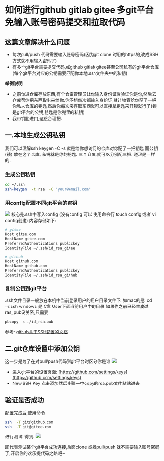 # 如何进行github gitlab gitee 多git平台免输入账号密码提交和拉取代码

## 这篇文章解决什么问题
* 每次pull/push 代码需要输入账号密码(因为git clone 时用的https的,改成SSH方式就不用输入密码了)
* 有多个git平台需要提交代码,如github gitlab gitee甚至公司私有的git平台仓库(每个git平台对应的公钥需要匹配你本地.ssh文件夹中的私钥)

**举例说明:**
* 之前你进仓库存放东西,有个仓库管理员让你输入身份证后验证你是你,然后去仓库帮你把东西取出来给你.你不想每次都输入身份证,就让物管给你配了一把你私人仓库的钥匙,然后你每次来存取东西就可以直接拿钥匙来开锁就行了(锁是git平台的公钥,钥匙是你兜里的私钥)
* 我带钥匙进门,这很合理把.


## 一.本地生成公钥私钥

我们可以理解ssh keygen -C -s  就是给你想访问的仓库对你配了一把钥匙 而公钥(锁) 放在这个仓库, 私钥就是你的钥匙.
三个仓库,就可以分别配三把. 道理是一样的.

### 生成公钥私钥
```sh
cd ~/.ssh
ssh-keygen  -t rsa  -C "your@email.com"
```
### 用config配置不同git平台的密钥
![](/github-ssh-key.jpg)
核心是.ssh中写入config (没有config 可以 使用命令行 touch config 或者  vi config创建) 内容存储如下:
``` sh
# gitee
Host gitee.com
HostName gitee.com
PreferredAuthentications publickey
IdentityFile ~/.ssh/id_rsa_gitee

# github
Host github.com
HostName github.com
PreferredAuthentications publickey
IdentityFile ~/.ssh/id_rsa_github
```

### 复制公钥到git平台
.ssh文件目录一般放在本机中当前登录用户的用户目录文件下: 
如mac的是: cd ~/.ssh 
windows 是 C盘 User下面当前用户中的目录
如果你之前已经生成过ras_pub没关系,只需要

```sh
pbcopy  < ./id_rsa.pub
```

参考: [github关于SSH配置的文档](https://docs.github.com/cn/authentication/connecting-to-github-with-ssh/adding-a-new-ssh-key-to-your-github-account)



## 二.git仓库设置中添加公钥
这一步是为了在对pull/push代码到git平台时区分你是谁
![](/ssh-ls.jpg)

* 进入git平台的设置页面: [https://github.com/settings/keys](https://github.com/settings/keys)
* New SSH Key 点击添加然后步骤一中copy的rsa.pub文件粘贴进去



## 验证是否成功
配置完成后,使用命令 
```sh
ssh  -T git@github.com
ssh  -T git@gitee.com
```
进行测试, 得到:
![](/ssh-t.jpg)

即代表测试某个git平台成功连接,后面clone 或者pull/push 就不需要输入账号密码了,开启你的欢乐提代码之路吧~